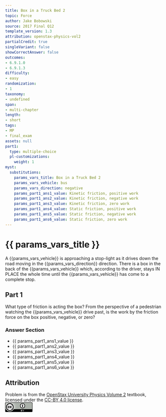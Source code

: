 ```yaml
---
title: Box in a Truck Bed 2
topic: Force
author: Jake Bobowski
source: 2017 Final Q12
template_version: 1.3
attribution: openstax-physics-vol2
partialCredit: true
singleVariant: false
showCorrectAnswer: false
outcomes:
- 6.9.1.0
- 6.9.1.3
difficulty:
- easy
randomization:
- 1
taxonomy:
- undefined
span:
- multi-chapter
length:
- short
tags:
- MP
- final_exam
assets: null
part1:
  type: multiple-choice
  pl-customizations:
    weight: 1
myst:
  substitutions:
    params_vars_title: Box in a Truck Bed 2
    params_vars_vehicle: bus
    params_vars_direction: negative
    params_part1_ans1_value: Kinetic friction, positive work
    params_part1_ans2_value: Kinetic friction, negative work
    params_part1_ans3_value: Kinetic friction, zero work
    params_part1_ans4_value: Static friction, positive work
    params_part1_ans5_value: Static friction, negative work
    params_part1_ans6_value: Static friction, zero work
---
```

# {{ params_vars_title }}
A {{params_vars_vehicle}} is approaching a stop-light as it drives down the road moving in the {{params_vars_direction}} direction.
There is a box in the back of the {{params_vars_vehicle}} which, according to the driver, stays IN PLACE the whole time until the {{params_vars_vehicle}} has come to a complete stop.

## Part 1

What type of friction is acting the box?
From the perspective of a pedestrian watching the {{params_vars_vehicle}} drive past, is the work by the friction force on the box positive, negative, or zero?

### Answer Section

- {{ params_part1_ans1_value }}
- {{ params_part1_ans2_value }}
- {{ params_part1_ans3_value }}
- {{ params_part1_ans4_value }}
- {{ params_part1_ans5_value }}
- {{ params_part1_ans6_value }}

## Attribution

Problem is from the [OpenStax University Physics Volume 2](https://openstax.org/details/books/university-physics-volume-2) textbook, licensed under the [CC-BY 4.0 license](https://creativecommons.org/licenses/by/4.0/).<br>![Image representing the Creative Commons 4.0 BY license.](https://raw.githubusercontent.com/firasm/bits/master/by.png)